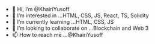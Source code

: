 - 👋 Hi, I’m @KhairiYusoff
- 👀 I’m interested in ...HTML, CSS, JS, React, TS, Solidity
- 🌱 I’m currently learning ...HTML, CSS, JS
- 💞️ I’m looking to collaborate on ...Blockchain and Web 3
- 📫 How to reach me ...@KhairiYusoff

<!---
KhairiYusoff/KhairiYusoff is a ✨ special ✨ repository because its `README.md` (this file) appears on your GitHub profile.
You can click the Preview link to take a look at your changes.
--->

